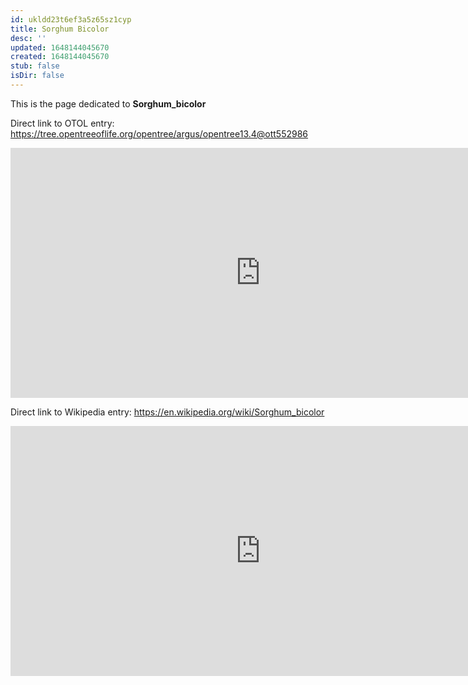 ```yaml
---
id: ukldd23t6ef3a5z65sz1cyp
title: Sorghum Bicolor
desc: ''
updated: 1648144045670
created: 1648144045670
stub: false
isDir: false
---
```

This is the page dedicated to **Sorghum_bicolor**


Direct link to OTOL entry: https://tree.opentreeoflife.org/opentree/argus/opentree13.4@ott552986



<html>
    <body>
    <iframe src="https://tree.opentreeoflife.org/opentree/argus/opentree13.4@ott552986"
    width="800" height="400" frameborder="0" allowfullscreen> </iframe>
    </body>
</html>
    


Direct link to Wikipedia entry: https://en.wikipedia.org/wiki/Sorghum_bicolor



<html>
    <body>
    <iframe src="https://en.wikipedia.org/wiki/Sorghum_bicolor"
    width="800" height="400" frameborder="0" allowfullscreen> </iframe>
    </body>
</html>
    
